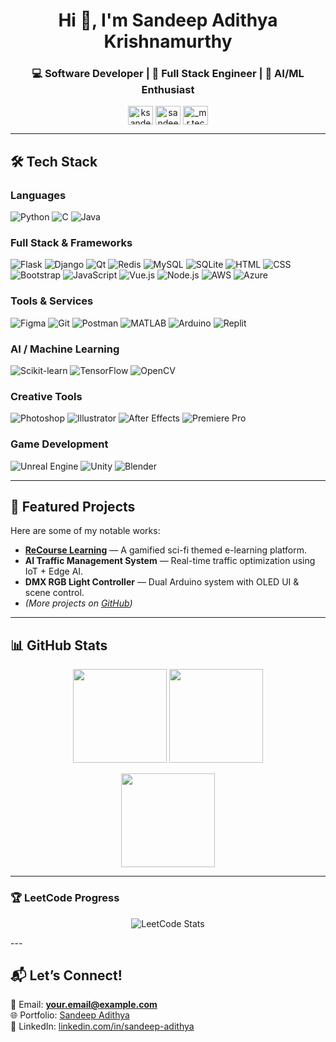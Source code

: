 <h1 align="center">Hi 👋, I'm Sandeep Adithya Krishnamurthy</h1>
<h3 align="center">💻 Software Developer | 🚀 Full Stack Engineer | 🤖 AI/ML Enthusiast</h3>

<p align="center">
<a href="https://twitter.com/ksandeepadithya" target="blank"><img align="center" src="https://skillicons.dev/icons?i=twitter" alt="ksandeepadithya" height="30" width="40" /></a>
<a href="https://linkedin.com/in/sandeep-adithya" target="blank"><img align="center" src="https://skillicons.dev/icons?i=linkedin" alt="sandeep-adithya" height="30" width="40" /></a>
<a href="https://instagram.com/_mr.technophile_" target="blank"><img align="center" src="https://skillicons.dev/icons?i=instagram" alt="_mr.technophile_" height="30" width="40" /></a>
</p>

---

## 🛠 Tech Stack

### **Languages**
![Python](https://skillicons.dev/icons?i=python)
![C](https://skillicons.dev/icons?i=c)
![Java](https://skillicons.dev/icons?i=java)

### **Full Stack & Frameworks**
![Flask](https://skillicons.dev/icons?i=flask)
![Django](https://skillicons.dev/icons?i=django)
![Qt](https://skillicons.dev/icons?i=qt)
![Redis](https://skillicons.dev/icons?i=redis)
![MySQL](https://skillicons.dev/icons?i=mysql)
![SQLite](https://skillicons.dev/icons?i=sqlite)
![HTML](https://skillicons.dev/icons?i=html)
![CSS](https://skillicons.dev/icons?i=css)
![Bootstrap](https://skillicons.dev/icons?i=bootstrap)
![JavaScript](https://skillicons.dev/icons?i=javascript)
![Vue.js](https://skillicons.dev/icons?i=vuejs)
![Node.js](https://skillicons.dev/icons?i=nodejs)
![AWS](https://skillicons.dev/icons?i=aws)
![Azure](https://skillicons.dev/icons?i=azure)

### **Tools & Services**
![Figma](https://skillicons.dev/icons?i=figma)
![Git](https://skillicons.dev/icons?i=git)
![Postman](https://skillicons.dev/icons?i=postman)
![MATLAB](https://skillicons.dev/icons?i=matlab)
![Arduino](https://skillicons.dev/icons?i=arduino)
![Replit](https://skillicons.dev/icons?i=replit)

### **AI / Machine Learning**
![Scikit-learn](https://skillicons.dev/icons?i=scikitlearn)
![TensorFlow](https://skillicons.dev/icons?i=tensorflow)
![OpenCV](https://skillicons.dev/icons?i=opencv)

### **Creative Tools**
![Photoshop](https://skillicons.dev/icons?i=ps)
![Illustrator](https://skillicons.dev/icons?i=ai)
![After Effects](https://skillicons.dev/icons?i=ae)
![Premiere Pro](https://skillicons.dev/icons?i=pr)

### **Game Development**
![Unreal Engine](https://skillicons.dev/icons?i=unreal)
![Unity](https://skillicons.dev/icons?i=unity)
![Blender](https://skillicons.dev/icons?i=blender)

---

## 🚀 Featured Projects
Here are some of my notable works:

- **[ReCourse Learning](https://github.com/yourusername/recourse)** — A gamified sci-fi themed e-learning platform.
- **AI Traffic Management System** — Real-time traffic optimization using IoT + Edge AI.
- **DMX RGB Light Controller** — Dual Arduino system with OLED UI & scene control.
- *(More projects on [GitHub](https://github.com/yourusername?tab=repositories))*

---

## 📊 GitHub Stats

<p align="center">
  <img height="150" src="https://github-readme-stats.vercel.app/api?username=sandeep-adithya&show_icons=true&theme=tokyonight" />
  <img height="150" src="https://github-readme-stats.vercel.app/api/top-langs/?username=sandeep-adithya&layout=compact&theme=tokyonight" />
</p>

<p align="center">
  <img src="https://github-readme-streak-stats.herokuapp.com?user=sandeep-adithya&theme=tokyonight&hide_border=false" height="150" />
</p>

---

### 🏆 LeetCode Progress
<p align="center">
  <img src="https://leetcard.jacoblin.cool/sandeep-adithya?theme=dark&font=Karma&ext=activity" alt="LeetCode Stats" />
</p>
---

## 📬 Let’s Connect!
📧 Email: **your.email@example.com**  
🌐 Portfolio: [Sandeep Adithya](https://sandeep-adithya.github.io/)  
💼 LinkedIn: [linkedin.com/in/sandeep-adithya](https://linkedin.com/in/sandeep-adithya)

